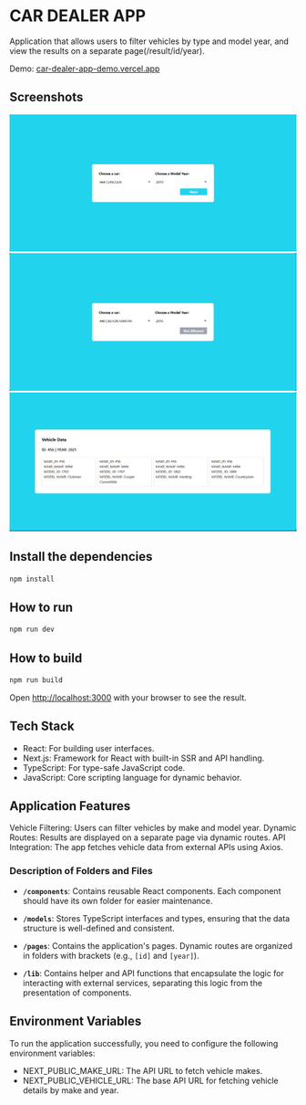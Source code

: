 # CAR DEALER APP

Application that allows users to filter vehicles by type and model year, and view the results on a separate page(/result/id/year).

Demo: [car-dealer-app-demo.vercel.app](https://car-dealer-app-demo.vercel.app/)

## Screenshots
![alt text](home.PNG)
![alt text](disabledbtn.PNG)
![alt text](data.PNG)

## Install the dependencies
```bash
npm install
```

## How to run

```bash
npm run dev
```

## How to build
```bash
npm run build
```

Open [http://localhost:3000](http://localhost:3000) with your browser to see the result.

## Tech Stack
- React: For building user interfaces.
- Next.js: Framework for React with built-in SSR and API handling.
- TypeScript: For type-safe JavaScript code.
- JavaScript: Core scripting language for dynamic behavior.

## Application Features
Vehicle Filtering: Users can filter vehicles by make and model year.
Dynamic Routes: Results are displayed on a separate page via dynamic routes.
API Integration: The app fetches vehicle data from external APIs using Axios.

### Description of Folders and Files
- **`/components`**: Contains reusable React components. Each component should have its own folder for easier maintenance.
  
- **`/models`**: Stores TypeScript interfaces and types, ensuring that the data structure is well-defined and consistent.

- **`/pages`**: Contains the application's pages. Dynamic routes are organized in folders with brackets (e.g., `[id]` and `[year]`).

- **`/lib`**: Contains helper and API functions that encapsulate the logic for interacting with external services, separating this logic from the presentation of components.

## Environment Variables
To run the application successfully, you need to configure the following environment variables:

- NEXT_PUBLIC_MAKE_URL: The API URL to fetch vehicle makes.
- NEXT_PUBLIC_VEHICLE_URL: The base API URL for fetching vehicle details by make and year.